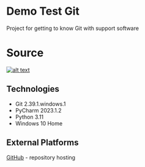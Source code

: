 # Demo Test Git 
Project for getting to know Git with support software

# Source 
[![alt text](https://con.jaktestowac.pl/wp-content/uploads/brand/jaktestowac_small.png)](https://jaktestowac.pl/course/gdt1-git-dla-testerow/)

## Technologies 
- Git 2.39.1.windows.1
- PyCharm 2023.1.2
- Python 3.11
- Windows 10 Home 

## External Platforms
[GitHub](https://github.com/) - repository hosting 